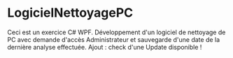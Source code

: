 # LogicielNettoyagePC
Ceci est un exercice C# WPF.
Développement d'un logiciel de nettoyage de PC avec demande d'accès Administrateur et sauvegarde d'une date de la dernière analyse effectuée.
Ajout : check d'une Update disponible !
